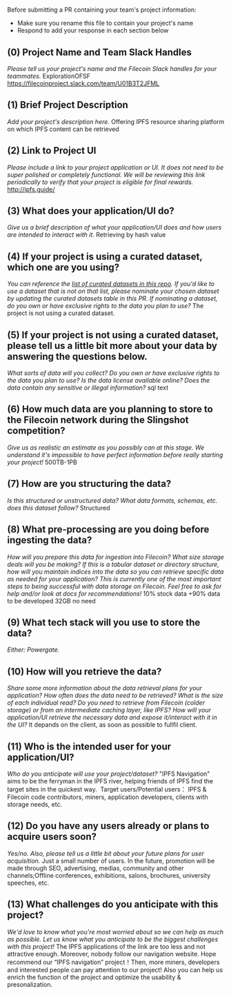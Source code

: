 # <ExplorationOFSF>

Before submitting a PR containing your team's project information:
- Make sure you rename this file to contain your project's name
- Respond to add your response in each section below

## (0) Project Name and Team Slack Handles
*Please tell us your project's name and the Filecoin Slack handles for your teammates.*
ExplorationOFSF
https://filecoinproject.slack.com/team/U01B3T2JFML

## (1) Brief Project Description
*Add your project's description here.*
Offering IPFS resource sharing platform on which IPFS content can be retrieved

## (2) Link to Project UI
*Please include a link to your project application or UI. It does not need to be super polished or completely functional. We will be reviewing this link periodically to verify that your project is eligible for final rewards.*
http://ipfs.guide/

## (3) What does your application/UI do?
*Give us a brief description of what your application/UI does and how users are intended to interact with it.*
Retrieving by hash value

## (4) If your project is using a curated dataset, which one are you using?
*You can reference the [list of curated datasets in this repo](https://github.com/filecoin-project/slingshot/blob/master/datasets.md). If you'd like to use a dataset that is not on that list, please nominate your chosen dataset by updating the curated datasets table in this PR. If nominating a dataset, do you own or have exclusive rights to the data you plan to use?*
The project is not using a curated dataset.

## (5) If your project is not using a curated dataset, please tell us a little bit more about your data by answering the questions below.
*What sorts of data will you collect? Do you own or have exclusive rights to the data you plan to use? Is the data license available online? Does the data contain any sensitive or illegal information?*
sql text

## (6) How much data are you planning to store to the Filecoin network during the Slingshot competition?
*Give us as realistic an estimate as you possibly can at this stage. We understand it's impossible to have perfect information before really starting your project!*
500TB-1PB

## (7) How are you structuring the data?
*Is this structured or unstructured data? What data formats, schemas, etc. does this dataset follow?*
Structured

## (8) What pre-processing are you doing before ingesting the data?
*How will you prepare this data for ingestion into Filecoin? What size storage deals will you be making? If this is a tabular dataset or directory structure, how will you maintain indices into the data so you can retrieve specific data as needed for your application? This is currently one of the most important steps to being successful with data storage on Filecoin. Feel free to ask for help and/or look at docs for recommendations!*
10% stock data +90% data to be developed
32GB
no need

## (9)  What tech stack will you use to store the data?
*Either: Powergate.*

## (10) How will you retrieve the data?
*Share some more information about the data retrieval plans for your application? How often does the data need to be retrieved? What is the size of each individual read? Do you need to retrieve from Filecoin (colder storage) or from an intermediate caching layer, like IPFS? How will your application/UI retrieve the necessary data and expose it/interact with it in the UI?*
It depands on the client, as soon as possible to fullfil client.

## (11) Who is the intended user for your application/UI?
*Who do you anticipate will use your project/dataset?*
"IPFS Navigation" aims to be the ferryman in the IPFS river, helping friends of IPFS find the target sites in the quickest way.
 Target users/Potential users：
IPFS & Filecoin code contributors, miners, application developers, clients with storage needs, etc.
 

## (12) Do you have any users already or plans to acquire users soon?
*Yes/no. Also, please tell us a little bit about your future plans for user acquisition.*
Just a small number of users. In the future, promotion will be made through SEO, advertising, medias, community and other channels;Offline conferences, exhibitions, salons, brochures, university speeches, etc.

## (13) What challenges do you anticipate with this project?
*We'd love to know what you're most worried about so we can help as much as possible. Let us know what you anticipate to be the biggest challenges with this project!*
The IPFS applications of the link are too less and not attractive enough. Moreover, nobody follow our navigation website.
Hope recommend our “IPFS navigation” project！Then, more miners, developers and interested people can pay attention to our project! Also you can help us enrich the function of the project and optimize the usability & presonalization. 
